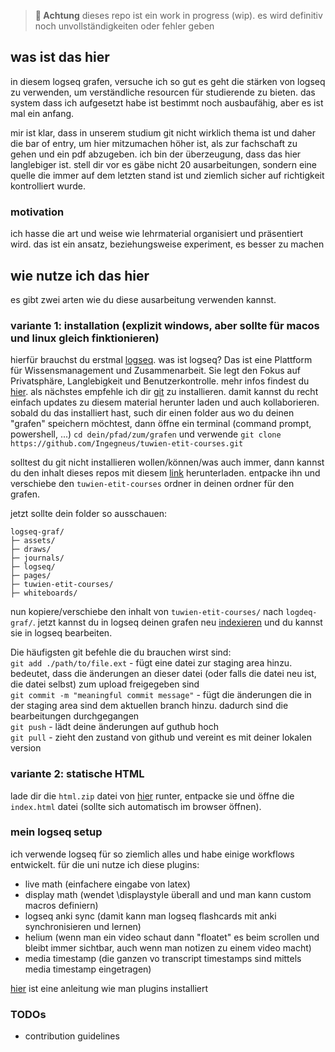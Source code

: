 > **🚧 Achtung**
dieses repo ist ein work in progress (wip). es wird definitiv noch unvollständigkeiten oder fehler geben 

## was ist das hier
in diesem logseq grafen, versuche ich so gut es geht die stärken von logseq zu verwenden, um verständliche resourcen für studierende zu bieten. das system dass ich aufgesetzt habe ist bestimmt noch ausbaufähig, aber es ist mal ein anfang.

mir ist klar, dass in unserem studium git nicht wirklich thema ist und daher die bar of entry, um hier mitzumachen höher ist, als zur fachschaft zu gehen und ein pdf abzugeben. ich bin der überzeugung, dass das hier langlebiger ist. stell dir vor es gäbe nicht 20 ausarbeitungen, sondern eine quelle die immer auf dem letzten stand ist und ziemlich sicher auf richtigkeit kontrolliert wurde.

### motivation
ich hasse die art und weise wie lehrmaterial organisiert und präsentiert wird. das ist ein ansatz, beziehungsweise experiment, es besser zu machen

## wie nutze ich das hier
es gibt zwei arten wie du diese ausarbeitung verwenden kannst.
### variante 1: installation (explizit windows, aber sollte für macos und linux gleich finktionieren)
hierfür brauchst du erstmal [logseq](https://github.com/logseq/logseq). was ist logseq? Das ist eine Plattform für Wissensmanagement und Zusammenarbeit. Sie legt den Fokus auf Privatsphäre, Langlebigkeit und Benutzerkontrolle. mehr infos findest du [hier](https://logseq.com/).
als nächstes empfehle ich dir [git](https://git-scm.com/downloads) zu installieren. damit kannst du recht einfach updates zu diesem material herunter laden und auch kollaborieren. sobald du das installiert hast, such dir einen folder aus wo du deinen "grafen" speichern möchtest, dann öffne ein terminal (command prompt, powershell, ...) 
`cd dein/pfad/zum/grafen` 
und verwende 
`git clone https://github.com/Ingegneus/tuwien-etit-courses.git`

solltest du git nicht installieren wollen/können/was auch immer, dann kannst du den inhalt dieses repos mit diesem [link](https://github.com/Ingegneus/tuwien-etit-courses/archive/refs/heads/main.zip) herunterladen. entpacke ihn und verschiebe den `tuwien-etit-courses` ordner in deinen ordner für den grafen. 

jetzt sollte dein folder so ausschauen:

```
logseq-graf/
├─ assets/
├─ draws/
├─ journals/
├─ logseq/
├─ pages/
├─ tuwien-etit-courses/
├─ whiteboards/
```

nun kopiere/verschiebe den inhalt von `tuwien-etit-courses/` nach `logdeq-graf/`. jetzt kannst du in logseq deinen grafen neu [indexieren](https://docs.logseq.com/#/page/63500411-87b0-4d62-a9ac-5b5418bc3201) und du kannst sie in logseq bearbeiten.

Die häufigsten git befehle die du brauchen wirst sind:  
`git add ./path/to/file.ext` - fügt eine datei zur staging area hinzu. bedeutet, dass die änderungen an dieser datei (oder falls die datei neu ist, die datei selbst) zum upload freigegeben sind  
`git commit -m "meaningful commit message"` - fügt die änderungen die in der staging area sind dem aktuellen branch hinzu. dadurch sind die bearbeitungen durchgegangen  
`git push` -  lädt deine änderungen auf guthub hoch  
`git pull` - zieht den zustand von github und vereint es mit deiner lokalen version  

### variante 2: statische HTML
lade dir die `html.zip` datei von [hier](https://github.com/Ingegneus/tuwien-etit-courses/releases) runter, entpacke sie und öffne die `index.html` datei (sollte sich automatisch im browser öffnen).

### mein logseq setup
ich verwende logseq für so ziemlich alles und habe einige workflows entwickelt. für die uni nutze ich diese plugins:  
- live math (einfachere eingabe von latex)  
- display math (wendet \displaystyle überall and und man kann custom macros definiern)  
- logseq anki sync (damit kann man logseq flashcards mit anki synchronisieren und lernen)  
- helium (wenn man ein video schaut dann "floatet" es beim scrollen und bleibt immer sichtbar, auch wenn man notizen zu einem video macht)  
- media timestamp (die ganzen vo transcript timestamps sind mittels media timestamp eingetragen)  

[hier](https://docs.logseq.com/#/page/plugins) ist eine anleitung wie man plugins installiert

### TODOs
- contribution guidelines
